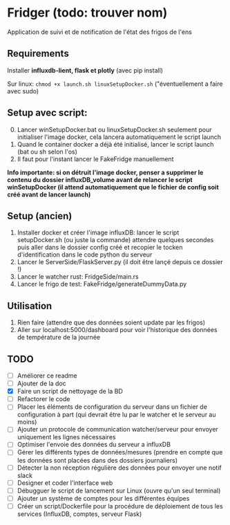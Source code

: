 # Fridger (todo: trouver nom)
Application de suivi et de notification de l'état des frigos de l'ens

## Requirements
Installer **influxdb-lient, flask et plotly** (avec pip install)

Sur linux: `chmod +x launch.sh linuxSetupDocker.sh` ("éventuellement a faire avec sudo)

## Setup avec script:
0) Lancer winSetupDocker.bat ou linuxSetupDocker.sh seulement pour initialiser l'image docker, cela lancera automatiquement le script launch
1) Quand le container docker a déjà été initialisé, lancer le script launch (bat ou sh selon l'os)
2) Il faut pour l'instant lancer le FakeFridge manuellement

**Info importante: si on détruit l'image docker, penser a supprimer le contenu du dossier influxDB_volume avant de relancer le script winSetupDocker (il attend automatiquement que le fichier de config soit créé avant de lancer launch)**


## Setup (ancien)
1) Installer docker et créer l'image influxDB: lancer le script setupDocker.sh (ou juste la commande) attendre quelques secondes puis aller dans le dossier config créé et recopier le tocken d'identification dans le code python du serveur
2) Lancer le ServerSide/FlaskServer.py (il doit être lançé depuis ce dossier !)
3) Lancer le watcher rust: FridgeSide/main.rs
4) Lancer le frigo de test: FakeFridge/generateDummyData.py
   

## Utilisation
1) Rien faire (attendre que des données soient update par les frigos)
2) Aller sur localhost:5000/dashboard pour voir l'historique des données de température de la journée

## TODO
- [ ] Améliorer ce readme
- [ ] Ajouter de la doc
- [x] Faire un script de nettoyage de la BD 
- [ ] Refactorer le code 
- [ ] Placer les éléments de configuration du serveur dans un fichier de configuration à part (qui devrait être lu par le watcher et le serveur au moins)
- [ ] Ajouter un protocole de communication watcher/serveur pour envoyer uniquement les lignes nécessaires
- [ ] Optimiser l'envoie des données du serveur a influxDB
- [ ] Gérer les différents types de données/mesures (prendre en compte que les données sont placées dans des dossiers journaliers)
- [ ] Détecter la non réception régulière des données pour envoyer une notif slack
- [ ] Designer et coder l'interface web 
- [ ] Débugguer le script de lancement sur Linux (ouvre qu'un seul terminal)
- [ ] Ajouter un système de comptes pour les différentes équipes
- [ ] Créer un script/Dockerfile pour la procédure de déploiement de tous les services (InfluxDB, comptes, serveur Flask)